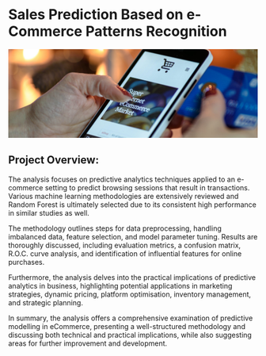 # Sales Prediction Based on e-Commerce Patterns Recognition
![eCommerce](Images/eCommerce.jpg)

## Project Overview:
The analysis focuses on predictive analytics techniques applied to an e-commerce setting to predict browsing sessions that result in transactions. Various machine learning methodologies are extensively reviewed and Random Forest is ultimately selected due to its consistent high performance in similar studies as well.

The methodology outlines steps for data preprocessing, handling imbalanced data, feature selection, and model parameter tuning. Results are thoroughly discussed, including evaluation metrics, a confusion matrix, R.O.C. curve analysis, and identification of influential features for online purchases.

Furthermore, the analysis delves into the practical implications of predictive analytics in business, highlighting potential applications in marketing strategies, dynamic pricing, platform optimisation, inventory management, and strategic planning.

In summary, the analysis offers a comprehensive examination of predictive modelling in eCommerce, presenting a well-structured methodology and discussing both technical and practical implications, while also suggesting areas for further improvement and development.